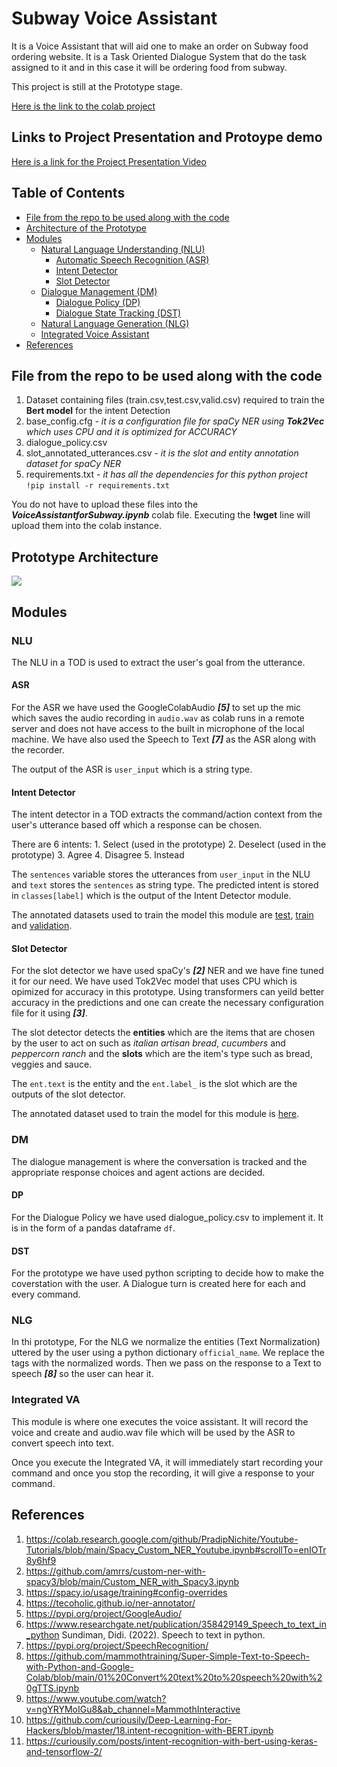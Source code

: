 # Subway Voice Assistant

It is a Voice Assistant that will aid one to make an order on Subway food ordering website. It is a Task Oriented Dialogue System that do the task assigned to it and in this case it will be ordering food from subway. 

This project is still at the Prototype stage. 

[Here is the link to the colab project](https://github.com/nvasu001/Voice-Assistant-for-Subway-Food-Ordering/blob/main/Voice_Assistant_for_Ordering_Food_on_Subway.ipynb)

## Links to Project Presentation and Protoype demo

[Here is a link for the Project Presentation Video](https://youtu.be/W_h9eGujTpo)

## Table of Contents
- [File from the repo to be used along with the code](#File-from-the-repo-to-be-used-along-with-the-code)
- [Architecture of the Prototype](#Prototype-Architecture)
- [Modules](#Modules)
    - [Natural Language Understanding (NLU)](#NLU)
        - [Automatic Speech Recognition (ASR)](#ASR)
        - [Intent Detector](#Intent-Detector)
        - [Slot Detector](#Slot-Detector)
    - [Dialogue Management (DM)](#DM)
        - [Dialogue Policy (DP)](#DP)
        - [Dialogue State Tracking (DST)](#DST)
    - [Natural Language Generation (NLG)](#NLG)
    - [Integrated Voice Assistant](#Integrated-VA)
 - [References](#References)


## File from the repo to be used along with the code

1. Dataset containing files (train.csv,test.csv,valid.csv) required to train the __Bert model__ for the intent Detection 
2. base_config.cfg - _it is a configuration file for spaCy NER using __Tok2Vec__ which uses CPU and it is optimized for ACCURACY_
3. dialogue_policy.csv 
4. slot_annotated_utterances.csv - _it is the slot and entity annotation dataset for spaCy NER_
5. requirements.txt - _it has all the dependencies for this python project_
```!pip install -r requirements.txt```

You do not have to upload these files into the ___VoiceAssistantforSubway.ipynb___ colab file. Executing the __!wget__ line will upload them into the colab instance.

## Prototype Architecture

![](CS_733_Architecture.png)

## Modules

### NLU
    
The NLU in a TOD is used to extract the user's goal from the utterance. 

#### ASR
    
For the ASR we have used the GoogleColabAudio ___[5]___ to set up the mic which saves the audio recording in ```audio.wav``` as colab runs in a remote server and does not have access to the built in microphone of the local machine. We have also used the Speech to Text ___[7]___ as the ASR along with the recorder.

The output of the ASR is ```user_input``` which is a string type.

#### Intent Detector

The intent detector in a TOD extracts the command/action context from the user's utterance based off which a response can be chosen.

There are 6 intents:
    1. Select (used in the prototype)
    2. Deselect (used in the prototype)
    3. Agree
    4. Disagree
    5. Instead
    
The ```sentences``` variable stores the utterances from ```user_input``` in the NLU and ```text``` stores the ```sentences``` as string type.
The predicted intent is stored in ```classes[label]``` which is the output of the Intent Detector module.

The annotated datasets used to train the model this module are [test](https://github.com/nvasu001/CS-733-Voice-Assistant-for-Food-Ordering/blob/main/test.csv), [train](https://github.com/nvasu001/CS-733-Voice-Assistant-for-Food-Ordering/blob/main/train.csv) and [validation](https://github.com/nvasu001/CS-733-Voice-Assistant-for-Food-Ordering/blob/main/valid.csv).
    
#### Slot Detector

For the slot detector we have used spaCy's ___[2]___ NER and we have fine tuned it for our need. We have used Tok2Vec model that uses CPU which is opimized for accuracy in this prototype. Using transformers can yeild better accuracy in the predictions and one can create the necessary configuration file for it using ___[3]___.
    
The slot detector detects the __entities__ which are the items that are chosen by the user to act on such as _italian artisan bread_, _cucumbers_ and _peppercorn ranch_ and the __slots__ which are the item's type such as bread, veggies and sauce. 

The ```ent.text``` is the entity and the ```ent.label_``` is the slot which are the outputs of the slot detector.

The annotated dataset used to train the model for this module is [here](https://github.com/nvasu001/CS-733-Voice-Assistant-for-Food-Ordering/blob/main/slot_annotated_utterances.json).
    
### DM
    
The dialogue management is where the conversation is tracked and the appropriate response choices and agent actions are decided. 
    
#### DP

For the Dialogue Policy we have used dialogue_policy.csv to implement it. It is in the form of a pandas dataframe ```df```.
    
#### DST 

For the prototype we have used python scripting to decide how to make the coverstation with the user. A Dialogue turn is created here for each and every command.

### NLG 

In thi prototype, For the NLG we normalize the entities (Text Normalization) uttered by the user using a python dictionary ```official_name```. We replace the <ref> tags with the normalized words. Then we pass on the response to a Text to speech ___[8]___ so the user can hear it. 

### Integrated VA

This module is where one executes the voice assistant. It will record the voice and create and audio.wav file which will be used by the ASR to convert speech into text.

Once you execute the Integrated VA, it will immediately start recording your command and once you stop the recording, it will give a response to your command.
      
## References
1.  https://colab.research.google.com/github/PradipNichite/Youtube-Tutorials/blob/main/Spacy_Custom_NER_Youtube.ipynb#scrollTo=enIOTr8y6hf9
2.  https://github.com/amrrs/custom-ner-with-spacy3/blob/main/Custom_NER_with_Spacy3.ipynb
3.  https://spacy.io/usage/training#config-overrides
4.  https://tecoholic.github.io/ner-annotator/
5.  https://pypi.org/project/GoogleAudio/
6.  https://www.researchgate.net/publication/358429149_Speech_to_text_in_python Sundiman, Didi. (2022). Speech to text in python.
7.  https://pypi.org/project/SpeechRecognition/
8.  https://github.com/mammothtraining/Super-Simple-Text-to-Speech-with-Python-and-Google-Colab/blob/main/01%20Convert%20text%20to%20speech%20with%20gTTS.ipynb
9.  https://www.youtube.com/watch?v=ngYRYMoIGu8&ab_channel=MammothInteractive
10.  https://github.com/curiousily/Deep-Learning-For-Hackers/blob/master/18.intent-recognition-with-BERT.ipynb
11. https://curiousily.com/posts/intent-recognition-with-bert-using-keras-and-tensorflow-2/
